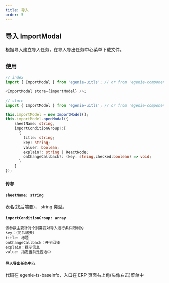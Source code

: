```yaml
---
title: 导入
order: 5
---
```


## 导入 ImportModal

根据导入建立导入任务，在导入导出任务中心菜单下载文件。

## `使用`

```ts
// index
import { ImportModal } from 'egenie-uitls'; // or from 'egenie-components'

<ImportModal store={importModel} />;

// store
import { ImportModel } from 'egenie-uitls'; // or from 'egenie-components'

this.importModel = new ImportModel();
this.importModel.openModal({
    sheetName: string,
    importConditionGroup?:[
      {
        title: string;
        key: string;
        value?: boolean;
        explain?: string | ReactNode;
        onChangeCallback?: (key: string,checked:boolean) => void;
      }
    ]
});
```

### `传参`

#### `sheetName: string`

表名(找后端要)， string 类型。

#### `importConditionGroup: array`
```ts
该参数主要针对个别需要对导入进行条件限制的
key：（问后端要）
title: 标题
onChangeCallback：开关回掉
explain：提示信息
value: 指定当前是否选中
```

#### `导入导出任务中心`

代码在 egenie-ts-baseinfo，入口在 ERP 页面右上角(头像右击)菜单中
